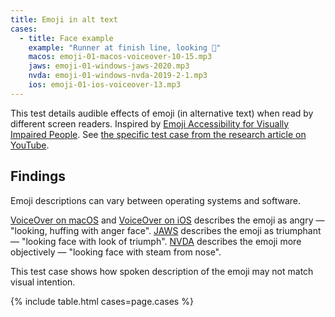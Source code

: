 ```yaml
---
title: Emoji in alt text
cases:
  - title: Face example
    example: "Runner at finish line, looking 😤"
    macos: emoji-01-macos-voiceover-10-15.mp3
    jaws: emoji-01-windows-jaws-2020.mp3
    nvda: emoji-01-windows-nvda-2019-2-1.mp3
    ios: emoji-01-ios-voiceover-13.mp3
---
```


This test details audible effects of emoji (in alternative text) when read by different screen readers. Inspired by [Emoji Accessibility for Visually Impaired People](https://dl.acm.org/doi/10.1145/3313831.3376267). See [the specific test case from the research article on YouTube](https://youtu.be/uIbPcZq6izk?t=480).

## Findings

Emoji descriptions can vary between operating systems and software.

[VoiceOver on macOS](#face-example-macos) and [VoiceOver on iOS](#face-example-ios) describes the emoji as angry — "looking, huffing with anger face". [JAWS](#face-example-jaws) describes the emoji as triumphant — "looking face with look of triumph". [NVDA](#face-example-nvda) describes the emoji more objectively — "looking face with steam from nose".

This test case shows how spoken description of the emoji may not match visual intention.

{% include table.html cases=page.cases %}
